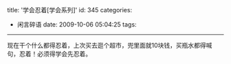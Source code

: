 title: '学会忍着[学会系列]'
id: 345
categories:
  - 闲言碎语
date: 2009-10-06 05:04:25
tags:
---

现在干个什么都得忍着，上次买去逛个超市，兜里面就10块钱，买瓶水都得喊句，忍着！必须得学会先忍着。